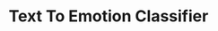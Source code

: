 ---
title: Text To Emotion Classifier
emoji: 📚
colorFrom: purple
colorTo: blue
sdk: gradio
sdk_version: 5.20.1
app_file: app.py
pinned: false
---